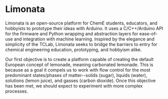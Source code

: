 # Limonata
Limonata is an open-source platform for ChemE students, educators, and hobbyists to prototype their ideas with Arduino. It uses a C/C++/Arduino API for the firmware and Python wrapping and abstraction layers for ease-of-use and integration with machine learning. Inspired by the elegance and simplicity of the TCLab, Limonata seeks to bridge the barriers to entry for chemical engineering education, prototyping, and hobbyism alike. 

Our first objective is to create a platform capable of creating the default European concept of lemonade, meaning carbonated lemonade. This is because as a goal it compels us to work with flow control for the most predominant states/phases of matter--solids (sugar), liquids (water), solutions (lemon juice), and gasses (carbon dioxide). 
Once this objective has been met, we should expect to experiment with more complex processes.
